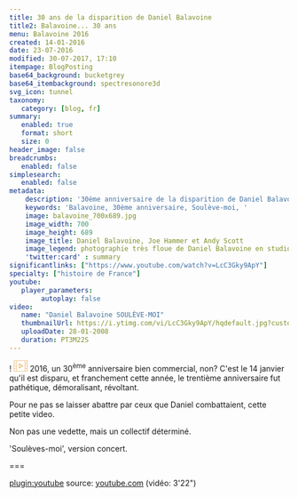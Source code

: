 ```yaml
---
title: 30 ans de la disparition de Daniel Balavoine
title2: Balavoine... 30 ans
menu: Balavoine 2016
created: 14-01-2016
date: 23-07-2016
modified: 30-07-2017, 17:10
itempage: BlogPosting
base64_background: bucketgrey
base64_itembackground: spectresonore3d
svg_icon: tunnel
taxonomy:
   category: [blog, fr]
summary:
   enabled: true
   format: short
   size: 0
header_image: false
breadcrumbs:
   enabled: false
simplesearch:
   enabled: false
metadata:
    description: '30ème anniversaire de la disparition de Daniel Balavoine'
    keywords: 'Balavoine, 30ème anniversaire, Soulève-moi, '
    image: balavoine_700x689.jpg
    image_width: 700
    image_height: 689
    image_title: Daniel Balavoine, Joe Hammer et Andy Scott
    image_legend: photographie très floue de Daniel Balavoine en studio avec Joe Hammer et Andy Scott
    'twitter:card' : summary
significantlinks: ["https://www.youtube.com/watch?v=LcC3Gky9ApY"]
specialty: ["histoire de France"]
youtube:
   player_parameters:
        autoplay: false
video:
   name: "Daniel Balavoine SOULÈVE-MOI"
   thumbnailUrl: https://i.ytimg.com/vi/LcC3Gky9ApY/hqdefault.jpg?custom=true&w=120&h=90&jpg444=true&jpgq=90&sp=68&sigh=YMlm-kFPf3UuZNpgcUkEcIxmjn4
   uploadDate: 28-01-2008
   duration: PT3M22S
---
```


! <span><svg width="25px" class="caracter-icon" xmlns="http://www.w3.org/2000/svg" viewBox="0 0 58 46"><g><path fill="#df8a13" opacity="0.7" d="m 38.352,21.907684 -14.3,-9.1 c -0.403,-0.26 -0.91,-0.273 -1.326,-0.039 -0.416,0.221 -0.676,0.65 -0.676,1.131 l 0,18.2 c 0,0.481 0.26,0.91 0.676,1.144 0.195,0.104 0.403,0.156 0.624,0.156 0.247,0 0.481,-0.065 0.702,-0.208 l 14.3,-9.1 c 0.377,-0.234 0.598,-0.65 0.598,-1.092 0,-0.442 -0.221,-0.858 -0.598,-1.092 z m -13.702,7.826 0,-13.468 10.582,6.734 -10.582,6.734 z"/><path fill="#df8a13" opacity="0.6" d="M57,0H47H11H1C0.45,0,0,0.45,0,1v11v11v11v11c0,0.55,0.45,1,1,1h10h36h10c0.55,0,1-0.45,1-1V34V23V12V1   C58,0.45,57.55,0,57,0z M10,22H2v-9h8V22z M2,24h8v9H2V24z M12,34V23V12V2h34v10v11v11v10H12V34z M56,22h-8v-9h8V22z M48,24h8v9h-8   V24z M56,2v9h-8V2H56z M2,2h8v9H2V2z M2,44v-9h8v9H2z M56,44h-8v-9h8V44z"/></g></svg></span> 2016, un 30<sup>ème</sup> anniversaire bien commercial, non?
C'est le 14 janvier qu'il est disparu, et franchement cette année, le trentième anniversaire fut pathétique, démoralisant, révoltant.

Pour ne pas se laisser abattre par ceux que Daniel combattaient, cette petite video.  

Non pas une vedette, mais un collectif déterminé.  

'Soulèves-moi', version concert.

===

[plugin:youtube](https://www.youtube.com/watch?v=LcC3Gky9ApY)
source: [youtube.com][2]
(vidéo: 3'22")

[2]: https://www.youtube.com/watch?v=LcC3Gky9ApY "https://www.youtube.com/watch?v=LcC3Gky9ApY"